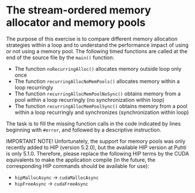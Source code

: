 # The stream-ordered memory allocator and memory pools

The purpose of this exercise is to compare different memory allocation
strategies within a loop and to understand the performance impact of using or not using a memory pool. The following timed functions are called at the end of the source file by the `main()` function:

* The function `noRecurringAlloc()` allocates memory outside loop only once
* The function `recurringAllocNoMemPools()` allocates memory within a loop recurringly
* The function `recurringAllocMemPoolNoSync()` obtains memory from a pool within a loop recurringly (no synchronization within loop)
* The function `recurringAllocMemPoolSync()` obtains memory from a pool within a loop recurringly and synchronizes (synchronization within loop)

The task is to fill the missing function calls in the code indicated by lines beginning with `#error`, and followed by a descriptive instruction.

IMPORTANT NOTE! Unfortunately, the support for memory pools was only recently added to HIP (version 5.2.0), but the available HIP version at Puhti is only 5.1.0. Therefore, please replace the following HIP terms by the CUDA equivalents to make the application compile (in the future, the corresponding HIP commands should be available for use): 

* `hipMallocAsync` -> `cudaMallocAsync`
* `hipFreeAsync` -> `cudaFreeAsync`
